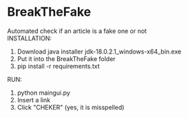 # BreakTheFake
Automated check if an article is a fake one or not  
INSTALLATION:
1. Download java installer jdk-18.0.2.1_windows-x64_bin.exe
2. Put it into the BreakTheFake folder
3. pip install -r requirements.txt

RUN:
1. python maingui.py
2. Insert a link
3. Click "CHEKER" (yes, it is misspelled)
